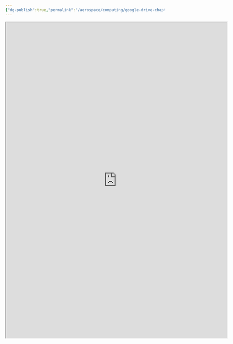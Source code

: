 ```yaml
---
{"dg-publish":true,"permalink":"/aerospace/computing/google-drive-chapter/chapter-14/","noteIcon":"","created":"2025-10-05T23:28:56.424-04:00"}
---
```


<iframe src="https://drive.google.com/file/d/1stm5bPN9UWo3HE-jvW2uxG9CTSLtAp9U/view?usp=drive_link" width="700" height="1000" ></iframe>


